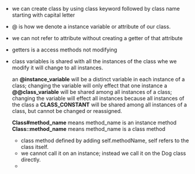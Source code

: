 * we can create class by using class keyword followed by class name starting with capital letter 
* @ is how we denote a instance variable or attribute of our class.
* we can not refer to attribute without creating a getter of that attribute
* getters is a access methods not modifying
* class variables is shared with all the instances of the class whe we modify it will change to all instances. 


  an **@instance_variable** will be a distinct variable in each instance of a class; changing the variable will only effect that one instance
  a **@@class_variable** will be shared among all instances of a class; changing the variable will effect all instances because all instances of the class
  a **CLASS_CONSTANT** will be shared among all instances of a class, but cannot be changed or reassigned.


  **Class#method_name** means method_name is an instance method
  **Class::method_name** means method_name is a class method

  * class method defined by adding self.methodName, self refers to the class itself.
  * we cannot call it on an instance; instead we call it on the Dog class directly.
  *   